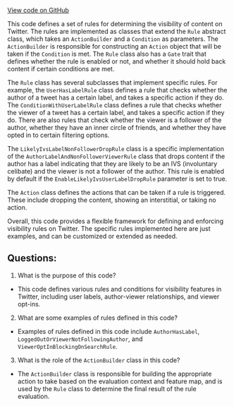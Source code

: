 [View code on GitHub](https://github.com/misbahsy/the-algorithm/visibilitylib/src/main/scala/com/twitter/visibility/rules/Rule.scala)

This code defines a set of rules for determining the visibility of content on Twitter. The rules are implemented as classes that extend the `Rule` abstract class, which takes an `ActionBuilder` and a `Condition` as parameters. The `ActionBuilder` is responsible for constructing an `Action` object that will be taken if the `Condition` is met. The `Rule` class also has a `Gate` trait that defines whether the rule is enabled or not, and whether it should hold back content if certain conditions are met.

The `Rule` class has several subclasses that implement specific rules. For example, the `UserHasLabelRule` class defines a rule that checks whether the author of a tweet has a certain label, and takes a specific action if they do. The `ConditionWithUserLabelRule` class defines a rule that checks whether the viewer of a tweet has a certain label, and takes a specific action if they do. There are also rules that check whether the viewer is a follower of the author, whether they have an inner circle of friends, and whether they have opted in to certain filtering options.

The `LikelyIvsLabelNonFollowerDropRule` class is a specific implementation of the `AuthorLabelAndNonFollowerViewerRule` class that drops content if the author has a label indicating that they are likely to be an IVS (involuntary celibate) and the viewer is not a follower of the author. This rule is enabled by default if the `EnableLikelyIvsUserLabelDropRule` parameter is set to true.

The `Action` class defines the actions that can be taken if a rule is triggered. These include dropping the content, showing an interstitial, or taking no action.

Overall, this code provides a flexible framework for defining and enforcing visibility rules on Twitter. The specific rules implemented here are just examples, and can be customized or extended as needed.
## Questions: 
 1. What is the purpose of this code?
- This code defines various rules and conditions for visibility features in Twitter, including user labels, author-viewer relationships, and viewer opt-ins.

2. What are some examples of rules defined in this code?
- Examples of rules defined in this code include `AuthorHasLabel`, `LoggedOutOrViewerNotFollowingAuthor`, and `ViewerOptInBlockingOnSearchRule`.

3. What is the role of the `ActionBuilder` class in this code?
- The `ActionBuilder` class is responsible for building the appropriate action to take based on the evaluation context and feature map, and is used by the `Rule` class to determine the final result of the rule evaluation.